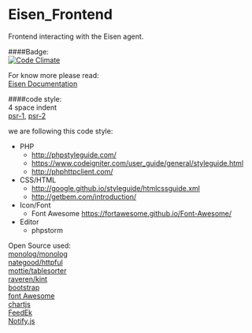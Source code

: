 # Eisen_Frontend  
Frontend interacting with the Eisen agent.  
  
####Badge:  
[![Code Climate](https://codeclimate.com/repos/56a62c2dd078df0fb201ebb9/badges/465da1a8c5e08ba742c3/gpa.svg)](https://codeclimate.com/repos/56a62c2dd078df0fb201ebb9/feed)  
  
For know more please read:  
[Eisen Documentation](https://github.com/eisen-dev/eisen_docs)  
  
####code style:  
4 space indent  
[psr-1](http://www.php-fig.org/psr/psr-1/), [psr-2](http://www.php-fig.org/psr/psr-1/)  
  
we are following this code style:   
- PHP   
  - http://phpstyleguide.com/  
  - https://www.codeigniter.com/user_guide/general/styleguide.html  
  - http://phphttpclient.com/   
- CSS/HTML  
  - http://google.github.io/styleguide/htmlcssguide.xml  
  - http://getbem.com/introduction/  
- Icon/Font  
  - Font Awesome https://fortawesome.github.io/Font-Awesome/  
- Editor  
  - phpstorm  
  
Open Source used:  
[monolog/monolog](https://github.com/Seldaek/monolog)  
[nategood/httpful](https://github.com/nategood/httpful)  
[mottie/tablesorter](https://github.com/Mottie/tablesorter)  
[raveren/kint](https://github.com/raveren/kint)  
[bootstrap](getbootstrap.com/)  
[font Awesome](https://fortawesome.github.io/Font-Awesome/)  
[chartjs](http://chartjs.org/)  
[FeedEk](https://github.com/enginkizil/FeedEk)  
[Notify.js](https://notifyjs.com/)  
